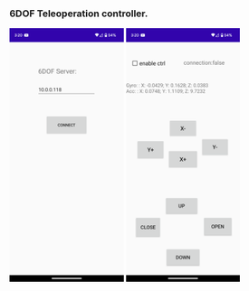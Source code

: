 ### 6DOF Teleoperation controller.


<!-- <img src="media/home.png" width="40%">
<img src="media/teleoperation.png" width="40%"> -->


<p float="left">
  <img src="media/home.png" width="40%" />
  <img src="media/teleoperation.png" width="40%" />  
</p>
